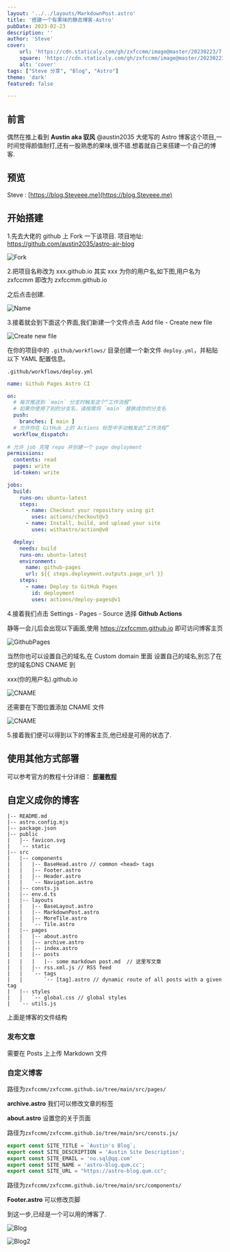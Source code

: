 ```yaml
---
layout: '../../layouts/MarkdownPost.astro'
title: '搭建一个有果味的静态博客-Astro'
pubDate: 2023-02-23
description: ''
author: 'Steve'
cover:
    url: 'https://cdn.staticaly.com/gh/zxfccmm/image@master/20230223/7.6zducpj8j5w0.webp'
    square: 'https://cdn.staticaly.com/gh/zxfccmm/image@master/20230223/7.6zducpj8j5w0.webp'
    alt: 'cover'
tags: ["Steve 分享", "Blog", "Astro"]
theme: 'dark'
featured: false

---
```


## 前言

偶然在推上看到  **Austin aka 驭风** @austin2035 大佬写的 Astro 博客这个项目,一时间觉得颜值耐打,还有一股熟悉的果味,很不错.想着就自己来搭建一个自己的博客.

## 预览

Steve : [https://blog.Steveee.me](https://blog.Steveee.me)

## 开始搭建

1.先去大佬的 github 上 Fork 一下该项目.  项目地址: https://github.com/austin2035/astro-air-blog

![Fork](https://cdn.staticaly.com/gh/zxfccmm/image@master/20230223/1.3idxttw527o0.webp)

2.把项目名称改为 xxx.github.io 其实 xxx 为你的用户名,如下图,用户名为 zxfccmm 即改为 zxfccmm.github.io 

之后点击创建.

![Name](https://cdn.staticaly.com/gh/zxfccmm/image@master/20230223/2.76qm28zxb180.webp)

3.接着就会到下面这个界面,我们新建一个文件点击 Add file - Create new file 

![Create new file](https://cdn.staticaly.com/gh/zxfccmm/image@master/20230223/3.4a6tqv87u4a0.webp)

在你的项目中的 `.github/workflows/` 目录创建一个新文件 `deploy.yml`，并粘贴以下 YAML 配置信息。

``` .github/workflows/deploy.yml ```

```yml
name: Github Pages Astro CI

on:
  # 每次推送到 `main` 分支时触发这个“工作流程”
  # 如果你使用了别的分支名，请按需将 `main` 替换成你的分支名
  push:
    branches: [ main ]
  # 允许你在 GitHub 上的 Actions 标签中手动触发此“工作流程”
  workflow_dispatch:
  
# 允许 job 克隆 repo 并创建一个 page deployment
permissions:
  contents: read
  pages: write
  id-token: write

jobs:
  build:
    runs-on: ubuntu-latest
    steps:
      - name: Checkout your repository using git
        uses: actions/checkout@v3
      - name: Install, build, and upload your site
        uses: withastro/action@v0

  deploy:
    needs: build
    runs-on: ubuntu-latest
    environment:
      name: github-pages
      url: ${{ steps.deployment.outputs.page_url }}
    steps:
      - name: Deploy to GitHub Pages
        id: deployment
        uses: actions/deploy-pages@v1
```

4.接着我们点击 Settings - Pages - Source 选择 **Github Actions**



静等一会儿后会出现以下画面,使用 https://zxfccmm.github.io 即可访问博客主页

![GithubPages](https://cdn.staticaly.com/gh/zxfccmm/image@master/20230223/4.3m2yq27n7540.webp)

当然你也可以设置自己的域名,在 Custom domain 里面 设置自己的域名,别忘了在您的域名DNS CNAME 到 

xxx(你的用户名).github.io

![CNAME](https://cdn.staticaly.com/gh/zxfccmm/image@master/20230223/5.2sgaxz8owu20.webp)

还需要在下图位置添加 CNAME 文件

![CNAME](https://cdn.staticaly.com/gh/zxfccmm/image@master/20230223/CNAME.1fiago55cjr4.webp)

5.接着我们便可以得到以下的博客主页,他已经是可用的状态了.

## 使用其他方式部署

可以参考官方的教程十分详细：
**[部署教程](https://docs.astro.build/zh-cn/guides/deploy/)**

## 自定义成你的博客

```
|-- README.md
|-- astro.config.mjs
|-- package.json
|-- public
|   |-- favicon.svg
|   `-- static
|-- src
|   |-- components
|   |   |-- BaseHead.astro // common <head> tags
|   |   |-- Footer.astro
|   |   |-- Header.astro
|   |   `-- Navigation.astro
|   |-- consts.js
|   |-- env.d.ts
|   |-- layouts
|   |   |-- BaseLayout.astro
|   |   |-- MarkdownPost.astro
|   |   |-- MoreTile.astro
|   |   `-- Tile.astro
|   |-- pages
|   |   |-- about.astro
|   |   |-- archive.astro
|   |   |-- index.astro
|   |   |-- posts 
|   |   |   |-- some markdown post.md  // 这里写文章
|   |   |-- rss.xml.js // RSS feed
|   |   `-- tags
|   |       `-- [tag].astro // dynamic route of all posts with a given tag
|   |-- styles
|   |   `-- global.css // global styles
|   `-- utils.js
```



上面是博客的文件结构

### 发布文章

需要在 Posts 上上传 Markdown 文件

### 自定义博客

路径为``zxfccmm/zxfccmm.github.io/tree/main/src/pages/``

**archive.astro** 我们可以修改文章的标签

**about.astro**  设置您的关于页面

路径为``zxfccmm/zxfccmm.github.io/tree/main/src/consts.js/``

```js
export const SITE_TITLE = `Austin's Blog`;    
export const SITE_DESCRIPTION = 'Austin Site Description';
export const SITE_EMAIL = 'no.sql@qq.com'
export const SITE_NAME = 'astro-blog.qum.cc';
export const SITE_URL = "https://astro-blog.qum.cc";
```

路径为``zxfccmm/zxfccmm.github.io/tree/main/src/components/``

**Footer.astro**  可以修改页脚

到这一步,已经是一个可以用的博客了.

![Blog](https://cdn.staticaly.com/gh/zxfccmm/image@master/20230223/7.6zducpj8j5w0.webp)



![Blog2](https://cdn.staticaly.com/gh/zxfccmm/image@master/20230223/8.80po0irc580.webp)

